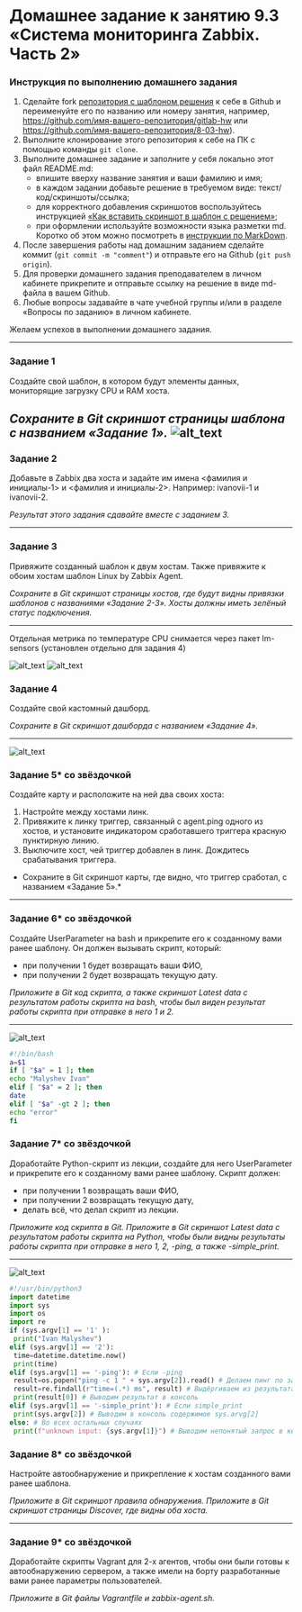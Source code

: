 # Домашнее задание к занятию 9.3 «Система мониторинга Zabbix. Часть 2»

### Инструкция по выполнению домашнего задания

1. Сделайте fork [репозитория c шаблоном решения](https://github.com/netology-code/sys-pattern-homework) к себе в Github и переименуйте его по названию или номеру занятия, например, https://github.com/имя-вашего-репозитория/gitlab-hw или https://github.com/имя-вашего-репозитория/8-03-hw).
2. Выполните клонирование этого репозитория к себе на ПК с помощью команды `git clone`.
3. Выполните домашнее задание и заполните у себя локально этот файл README.md:
   * впишите вверху название занятия и ваши фамилию и имя;
   * в каждом задании добавьте решение в требуемом виде: текст/код/скриншоты/ссылка;
   * для корректного добавления скриншотов воспользуйтесь инструкцией [«Как вставить скриншот в шаблон с решением»](https://github.com/netology-code/sys-pattern-homework/blob/main/screen-instruction.md);
   * при оформлении используйте возможности языка разметки md. Коротко об этом можно посмотреть в [инструкции по MarkDown](https://github.com/netology-code/sys-pattern-homework/blob/main/md-instruction.md).
4. После завершения работы над домашним заданием сделайте коммит (`git commit -m "comment"`) и отправьте его на Github (`git push origin`).
5. Для проверки домашнего задания преподавателем в личном кабинете прикрепите и отправьте ссылку на решение в виде md-файла в вашем Github.
6. Любые вопросы задавайте в чате учебной группы и/или в разделе «Вопросы по заданию» в личном кабинете.

Желаем успехов в выполнении домашнего задания.

---

### Задание 1

Создайте свой шаблон, в котором будут элементы данных, мониторящие загрузку CPU и RAM хоста.

*Сохраните в Git скриншот страницы шаблона с названием «Задание 1».*
![alt_text](https://github.com/ivanmalyshev/9-hw/blob/srlb-14/files/%D0%97%D0%B0%D0%B4%D0%B0%D0%BD%D0%B8%D0%B51.png)
---

### Задание 2

Добавьте в Zabbix два хоста и задайте им имена <фамилия и инициалы-1> и <фамилия и инициалы-2>. Например: ivanovii-1 и ivanovii-2.

*Результат этого задания сдавайте вместе с заданием 3.*

---

### Задание 3

Привяжите созданный шаблон к двум хостам. Также привяжите к обоим хостам шаблон Linux by Zabbix Agent.

*Сохраните в Git скриншот страницы хостов, где будут видны привязки шаблонов с названиями «Задание 2-3». Хосты должны иметь зелёный статус подключения.*

---
Отдельная метрика по температуре CPU снимается через пакет lm-sensors (установлен отдельно для задания 4)

![alt_text](https://github.com/ivanmalyshev/9-hw/blob/srlb-14/files/%D0%97%D0%B0%D0%B4%D0%B0%D0%BD%D0%B8%D0%B52.png)
![alt_text](https://github.com/ivanmalyshev/9-hw/blob/srlb-14/files/%D0%B7%D0%B0%D0%B4%D0%B0%D0%BD%D0%B8%D0%B53.png)
### Задание 4

Создайте свой кастомный дашборд.

*Сохраните в Git скриншот дашборда с названием «Задание 4».*

---

![alt_text](https://github.com/ivanmalyshev/9-hw/blob/srlb-14/files/%D0%97%D0%B0%D0%B4%D0%B0%D0%BD%D0%B8%D0%B54.png)
### Задание 5* со звёздочкой

Создайте карту и расположите на ней два своих хоста:

1. Настройте между хостами линк.
2. Привяжите к линку триггер, связанный с agent.ping одного из хостов, и установите индикатором сработавшего триггера красную пунктирную линию.
3. Выключите хост, чей триггер добавлен в линк. Дождитесь срабатывания триггера.

* Сохраните в Git скриншот карты, где видно, что триггер сработал, с названием «Задание 5».*

---

### Задание 6* со звёздочкой

Создайте UserParameter на bash и прикрепите его к созданному вами ранее шаблону. Он должен вызывать скрипт, который:

* при получении 1 будет возвращать ваши ФИО,
* при получении 2 будет возвращать текущую дату.

*Приложите в Git код скрипта, а также скриншот Latest data с результатом работы скрипта на bash, чтобы был виден результат работы скрипта при отправке в него 1 и 2.*

---
![alt_text](https://github.com/ivanmalyshev/9-hw/blob/srlb-14/files/%D0%97%D0%B0%D0%B4%D0%B0%D0%BD%D0%B8%D0%B56.png)
```bash
#!/bin/bash
a=$1
if [ "$a" = 1 ]; then
echo "Malyshev Ivan"
elif [ "$a" = 2 ]; then
date
elif [ "$a" -gt 2 ]; then
echo "error"
fi
```
### Задание 7* со звёздочкой

Доработайте Python-скрипт из лекции, создайте для него UserParameter и прикрепите его к созданному вами ранее шаблону.
Скрипт должен:

* при получении 1 возвращать ваши ФИО,
* при получении 2 возвращать текущую дату,
* делать всё, что делал скрипт из лекции.

*Приложите код скрипта в Git. Приложите в Git скриншот Latest data с результатом работы скрипта на Python, чтобы были видны результаты работы скрипта при отправке в него 1, 2, -ping, а также -simple_print.*

---
![alt_text](https://github.com/ivanmalyshev/9-hw/blob/srlb-14/files/%D0%97%D0%B0%D0%B4%D0%B0%D0%BD%D0%B8%D0%B57.png)
```python
#!/usr/bin/python3
import datetime
import sys
import os
import re
if (sys.argv[1] == '1' ):
 print("Ivan Malyshev")
elif (sys.argv[1] == '2'):
 time=datetime.datetime.now()
 print(time)
elif (sys.argv[1] == '-ping'): # Если -ping
 result=os.popen("ping -c 1 " + sys.argv[2]).read() # Делаем пинг по заданному адресу
 result=re.findall(r"time=(.*) ms", result) # Выдёргиваем из результата время
 print(result[0]) # Выводим результат в консоль
elif (sys.argv[1] == '-simple_print'): # Если simple_print
 print(sys.argv[2]) # Выводим в консоль содержимое sys.arvg[2]
else: # Во всех остальных случаях
 print(f"unknown input: {sys.argv[1]}") # Выводим непонятый запрос в консоль.
```
### Задание 8* со звёздочкой

Настройте автообнаружение и прикрепление к хостам созданного вами ранее шаблона.

*Приложите в Git скриншот правила обнаружения. Приложите в Git скриншот страницы Discover, где видны оба хоста.*

---

### Задание 9* со звёздочкой

Доработайте скрипты Vagrant для 2-х агентов, чтобы они были готовы к автообнаружению сервером, а также имели на борту разработанные вами ранее параметры пользователей.

*Приложите в Git файлы Vagrantfile и zabbix-agent.sh.*
